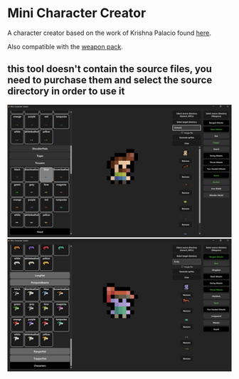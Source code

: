 # Mini Character Creator

A character creator based on the work of Krishna Palacio found [here](https://krishna-palacio.itch.io/minifantasy-npcs).

Also compatible with the [weapon pack](https://krishna-palacio.itch.io/minifantasy-weapons).

## this tool doesn't contain the source files, you need to purchase them and select the source directory in order to use it

![](./screenshots/Screenshot1.png)
![](./screenshots/screenshot2.png)
